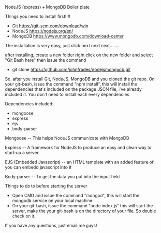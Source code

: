 NodeJS (express) + MongoDB Boiler plate

Things you need to install first!!!!
- Git	       https://git-scm.com/download/win
- NodeJS        https://nodejs.org/en/
- MongoDB       https://www.mongodb.com/download-center



The installation is very easy, just click next next next........

after installing, create a new folder
right click on the new folder and select "Git Bash here"
then issue the command 

- git clone https://github.com/johnfrades/nodejsmongodb.git



So, after you install Git, NodeJS, MongoDB and you cloned the git repo.
On your git-bash, issue the command "npm install", this will install the dependencies that's included on the package JSON file, i've already included it. You don't need to install each every dependencies.



Dependencies included:
- mongoose
- express
- ejs
- body-parser


Mongoose
	-- This helps NodeJS communicate with MongoDB

Express
	-- A framework for NodeJS to produce an easy and clean way to start-up a server

EJS (Embedded Javascript)
	-- an HTML template with an added feature of you can embedd javascript into it

Body-parser
	-- To get the data you put into the input field





Things to do to before starting the server
- Open CMD and issue the command "mongod", this will start the mongodb service on your local machine
- On your git-bash, issue the command "node index.js" this will start the server, make the your git-bash is on the directory of your file. So double check on it.



If you have any questions, just email me guys!